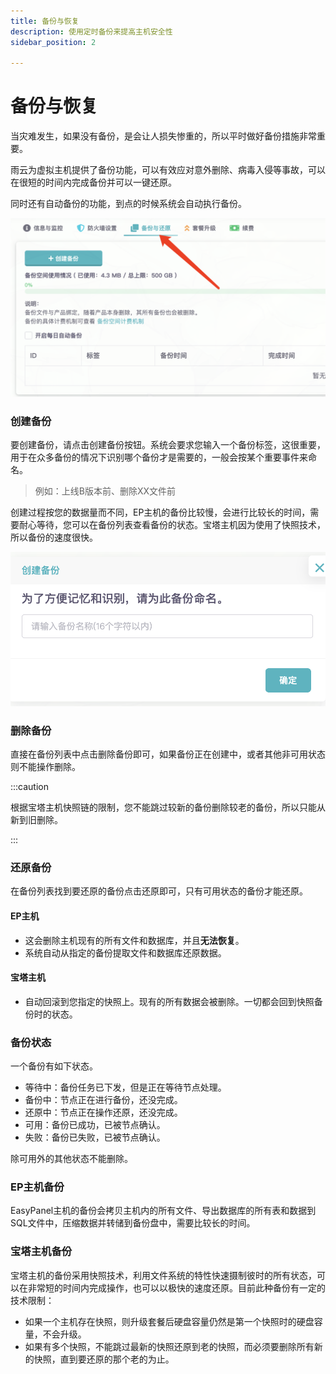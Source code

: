 ```yaml
---
title: 备份与恢复
description: 使用定时备份来提高主机安全性
sidebar_position: 2

---
```



# 备份与恢复

当灾难发生，如果没有备份，是会让人损失惨重的，所以平时做好备份措施非常重要。

雨云为虚拟主机提供了备份功能，可以有效应对意外删除、病毒入侵等事故，可以在很短的时间内完成备份并可以一键还原。

同时还有自动备份的功能，到点的时候系统会自动执行备份。

![image-20221219121109837@50](./assets/image-20221219121109837.png)

### 创建备份

要创建备份，请点击创建备份按钮。系统会要求您输入一个备份标签，这很重要，用于在众多备份的情况下识别哪个备份才是需要的，一般会按某个重要事件来命名。

> 例如：上线B版本前、删除XX文件前

创建过程按您的数据量而不同，EP主机的备份比较慢，会进行比较长的时间，需要耐心等待，您可以在备份列表查看备份的状态。宝塔主机因为使用了快照技术，所以备份的速度很快。

![image-20221219121319141@50](./assets/image-20221219121319141.png)

### 删除备份

直接在备份列表中点击删除备份即可，如果备份正在创建中，或者其他非可用状态则不能操作删除。

:::caution

根据宝塔主机快照链的限制，您不能跳过较新的备份删除较老的备份，所以只能从新到旧删除。

:::



### 还原备份

在备份列表找到要还原的备份点击还原即可，只有可用状态的备份才能还原。

#### EP主机

+ 这会删除主机现有的所有文件和数据库，并且**无法恢复**。
+ 系统自动从指定的备份提取文件和数据库还原数据。

#### 宝塔主机

+ 自动回滚到您指定的快照上。现有的所有数据会被删除。一切都会回到快照备份时的状态。



### 备份状态

一个备份有如下状态。

+ 等待中：备份任务已下发，但是正在等待节点处理。
+ 备份中：节点正在进行备份，还没完成。
+ 还原中：节点正在操作还原，还没完成。
+ 可用：备份已成功，已被节点确认。
+ 失败：备份已失败，已被节点确认。

除可用外的其他状态不能删除。



### EP主机备份

EasyPanel主机的备份会拷贝主机内的所有文件、导出数据库的所有表和数据到SQL文件中，压缩数据并转储到备份盘中，需要比较长的时间。



### 宝塔主机备份

宝塔主机的备份采用快照技术，利用文件系统的特性快速摄制彼时的所有状态，可以在非常短的时间内完成操作，也可以以极快的速度还原。目前此种备份有一定的技术限制：

- 如果一个主机存在快照，则升级套餐后硬盘容量仍然是第一个快照时的硬盘容量，不会升级。
- 如果有多个快照，不能跳过最新的快照还原到老的快照，而必须要删除所有新的快照，直到要还原的那个老的为止。